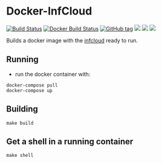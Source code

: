 # Docker-InfCloud

[![Build Status](https://travis-ci.org/Cyconet/docker-infcloud.svg?branch=development)](https://travis-ci.org/Cyconet/docker-infcloud)
[![Docker Build Status](https://img.shields.io/docker/build/waja/infcloud.svg)](https://hub.docker.com/r/waja/infcloud/)
[![GitHub tag](https://img.shields.io/github/tag/Cyconet/infcloud.svg)](https://github.com/Cyconet/infcloud/tags)
[![](https://img.shields.io/docker/pulls/waja/infcloud.svg)](https://hub.docker.com/r/waja/infcloud/)
[![](https://img.shields.io/docker/stars/waja/infcloud.svg)](https://hub.docker.com/r/waja/infcloud/)
[![](https://img.shields.io/docker/automated/waja/infcloud.svg)](https://hub.docker.com/r/waja/infcloud/)

Builds a docker image with the [infcloud](https://www.inf-it.com/open-source/clients/infcloud/) ready to run.

Running
-------

- run the docker container with:

```
docker-compose pull
docker-compose up
```

Building
--------

```
make build
```

Get a shell in a running container
----------------------------------

```
make shell
```
